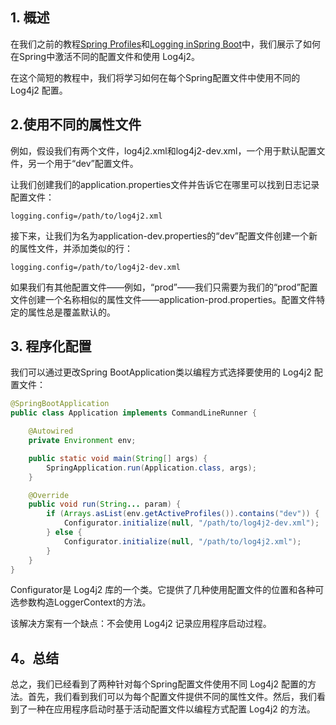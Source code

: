 ## 1. 概述

在我们之前的教程[Spring Profiles](https://www.baeldung.com/spring-profiles)和[Logging inSpring Boot](https://www.baeldung.com/spring-boot-logging)中，我们展示了如何在Spring中激活不同的配置文件和使用 Log4j2。

在这个简短的教程中，我们将学习如何在每个Spring配置文件中使用不同的 Log4j2 配置。

## 2.使用不同的属性文件

例如，假设我们有两个文件，log4j2.xml和log4j2-dev.xml，一个用于默认配置文件，另一个用于“dev”配置文件。

让我们创建我们的application.properties文件并告诉它在哪里可以找到日志记录配置文件：

```properties
logging.config=/path/to/log4j2.xml
```

接下来，让我们为名为application-dev.properties的“dev”配置文件创建一个新的属性文件，并添加类似的行：

```properties
logging.config=/path/to/log4j2-dev.xml
```

如果我们有其他配置文件——例如，“prod”——我们只需要为我们的“prod”配置文件创建一个名称相似的属性文件——application-prod.properties。配置文件特定的属性总是覆盖默认的。

## 3. 程序化配置

我们可以通过更改Spring BootApplication类以编程方式选择要使用的 Log4j2 配置文件：

```java
@SpringBootApplication
public class Application implements CommandLineRunner {

    @Autowired
    private Environment env;

    public static void main(String[] args) {
        SpringApplication.run(Application.class, args);
    }

    @Override
    public void run(String... param) {
        if (Arrays.asList(env.getActiveProfiles()).contains("dev")) {
            Configurator.initialize(null, "/path/to/log4j2-dev.xml");
        } else {
            Configurator.initialize(null, "/path/to/log4j2.xml");
        }
    }
}
```

Configurator是 Log4j2 库的一个类。它提供了几种使用配置文件的位置和各种可选参数构造LoggerContext的方法。

该解决方案有一个缺点：不会使用 Log4j2 记录应用程序启动过程。

## 4。总结

总之，我们已经看到了两种针对每个Spring配置文件使用不同 Log4j2 配置的方法。首先，我们看到我们可以为每个配置文件提供不同的属性文件。然后，我们看到了一种在应用程序启动时基于活动配置文件以编程方式配置 Log4j2 的方法。